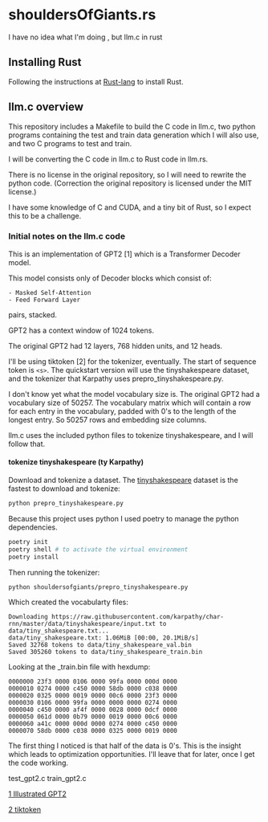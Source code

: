 # shouldersOfGiants.rs
I have no idea what I'm doing , but llm.c in rust

## Installing Rust

Following the instructions at [Rust-lang](https://www.rust-lang.org/learn/get-started) to install Rust.

## llm.c overview

This repository includes a Makefile to build the C code in llm.c, two python programs containing the test and train data generation which I will also use, and two C programs to  test and train.

I will be converting the C code in llm.c to Rust code in llm.rs.

There is no license in the original repository, so I will need to rewrite the python code. (Correction the original repository is licensed under the MIT license.)

I have some knowledge of C and CUDA, and a tiny bit of Rust, so I expect this to be a challenge.

### Initial notes on the llm.c code

This is an implementation of GPT2 [1] which is a Transformer Decoder model. 

This model consists only of Decoder blocks which consist of:

    - Masked Self-Attention
    - Feed Forward Layer

pairs, stacked.

GPT2 has a context window of 1024 tokens.

The original GPT2 had 12 layers, 768 hidden units, and 12 heads.

I'll be using tiktoken [2] for the tokenizer, eventually. The start of sequence token is ```<s>```. The quickstart version will use the tinyshakespeare dataset, and the tokenizer that Karpathy uses prepro_tinyshakespeare.py.

I don't know yet what the model vocabulary size is. The original GPT2 had a vocabulary size of 50257. The vocabulary matrix which will contain a row for each entry in the vocabulary, padded with 0's to the length of the longest entry. So 50257 rows and embedding size columns.

llm.c uses the included python files to tokenize tinyshakespeare, and I will follow that. 

#### tokenize tinyshakespeare (ty Karpathy)

Download and tokenize a dataset. The [tinyshakespeare](https://raw.githubusercontent.com/karpathy/char-rnn/master/data/tinyshakespeare/input.txt) dataset is the fastest to download and tokenize:

```bash
python prepro_tinyshakespeare.py
```

Because this project uses python I used poetry to manage the python dependencies. 

```bash
poetry init
poetry shell # to activate the virtual environment
poetry install
```

Then running the tokenizer:

```bash
python shouldersofgiants/prepro_tinyshakespeare.py
```
Which created the vocabularty files:
```
Downloading https://raw.githubusercontent.com/karpathy/char-rnn/master/data/tinyshakespeare/input.txt to data/tiny_shakespeare.txt...
data/tiny_shakespeare.txt: 1.06MiB [00:00, 20.1MiB/s]                          
Saved 32768 tokens to data/tiny_shakespeare_val.bin
Saved 305260 tokens to data/tiny_shakespeare_train.bin
```

Looking at the _train.bin file with hexdump:

```
0000000 23f3 0000 0106 0000 99fa 0000 000d 0000
0000010 0274 0000 c450 0000 58db 0000 c038 0000
0000020 0325 0000 0019 0000 00c6 0000 23f3 0000
0000030 0106 0000 99fa 0000 0000 0000 0274 0000
0000040 c450 0000 af4f 0000 0028 0000 0dcf 0000
0000050 061d 0000 0b79 0000 0019 0000 00c6 0000
0000060 a41c 0000 000d 0000 0274 0000 c450 0000
0000070 58db 0000 c038 0000 0325 0000 0019 0000
```
The first thing I noticed is that half of the data is 0's. This is the insight which leads to optimization opportunities. I'll leave that for later, once I get the code working.

test_gpt2.c
train_gpt2.c

[1 Illustrated GPT2](https://jalammar.github.io/illustrated-gpt2/)

[2 tiktoken](https://github.com/openai/tiktoken)
